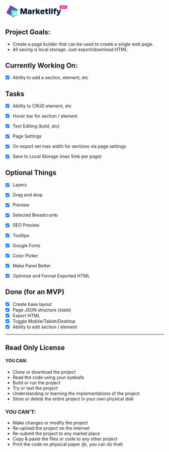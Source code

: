<img src="/public/images/logo.png" width="200" />

## Project Goals:

- Create a page builder that can be used to create a single web page.
- All saving is local storage. Just export/download HTML.

## Currently Working On:

- [x] Ability to add a section, element, etc

## Tasks

- [x] Ability to CRUD element, etc
- [x] Hover bar for section / element
- [x] Text Editing (bold, etc)
- [x] Page Settings
- [x] On export set max width for sections via page settings
- [x] Save to Local Storage (max 5mb per page)


## Optional Things

- [x] Layers
- [x] Drag and drop 
- [x] Preview
- [x] Selected Breadcrumb
- [x] SEO Preview
- [x] Tooltips
- [x] Google Fonts
- [x] Color Picker
- [x] Make Panel Better
- [x] Optimize and Format Exported HTML


## Done (for an MVP)

- [x] Create base layout
- [x] Page JSON structure (state)
- [x] Export HTML
- [x] Toggle Mobile/Tablet/Desktop
- [x] Ability to edit section / element

---

## Read Only License

#### YOU CAN:
- Clone or download the project
- Read the code using your eyeballs
- Build or run the project
- Try or test the project
- Understanding or learning the implementations of the project
- Store or delete the entire project in your own physical disk

### YOU CAN'T:
- Make changes or modify the project
- Re-upload the project on the internet
- Re-submit the project to any market place
- Copy & paste the files or code to any other project
- Print the code on physical paper (jk, you can do that)